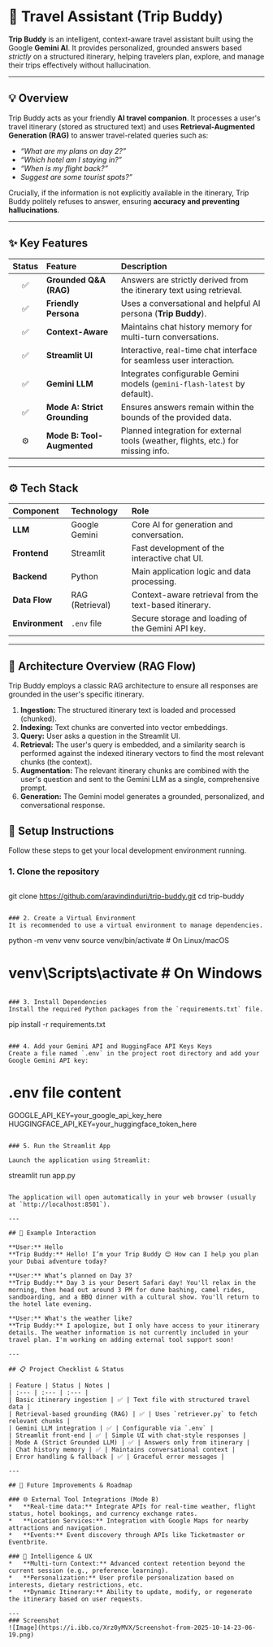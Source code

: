 
# 🧭  Travel Assistant (Trip Buddy) 


**Trip Buddy** is an intelligent, context-aware travel assistant built using the Google **Gemini AI**. It provides personalized, grounded answers based *strictly* on a structured itinerary, helping travelers plan, explore, and manage their trips effectively without hallucination.

---

## 💡 Overview

Trip Buddy acts as your friendly **AI travel companion**. It processes a user's travel itinerary (stored as structured text) and uses **Retrieval-Augmented Generation (RAG)** to answer travel-related queries such as:

*   *“What are my plans on day 2?”*
*   *“Which hotel am I staying in?”*
*   *“When is my flight back?”*
*   *Suggest are some tourist spots?”*

Crucially, if the information is not explicitly available in the itinerary, Trip Buddy politely refuses to answer, ensuring **accuracy and preventing hallucinations**.

---

## ✨ Key Features

| Status | Feature | Description |
| :---: | :--- | :--- |
| ✅ | **Grounded Q\&A (RAG)** | Answers are strictly derived from the itinerary text using retrieval. |
| ✅ | **Friendly Persona** | Uses a conversational and helpful AI persona (**Trip Buddy**). |
| ✅ | **Context-Aware** | Maintains chat history memory for multi-turn conversations. |
| ✅ | **Streamlit UI** | Interactive, real-time chat interface for seamless user interaction. |
| ✅ | **Gemini LLM** | Integrates configurable Gemini models (`gemini-flash-latest` by default). |
| ✅ | **Mode A: Strict Grounding** | Ensures answers remain within the bounds of the provided data. |
| ⚙️ | **Mode B: Tool-Augmented** | Planned integration for external tools (weather, flights, etc.) for missing info. |

---

## ⚙️ Tech Stack

| Component | Technology | Role |
| :------------ | :------------- | :--- |
| **LLM** | Google Gemini | Core AI for generation and conversation. |
| **Frontend** | Streamlit | Fast development of the interactive chat UI. |
| **Backend** | Python | Main application logic and data processing. |
| **Data Flow** | RAG (Retrieval) | Context-aware retrieval from the text-based itinerary. |
| **Environment** | `.env` file | Secure storage and loading of the Gemini API key. |

---

## 🧱 Architecture Overview (RAG Flow)

Trip Buddy employs a classic RAG architecture to ensure all responses are grounded in the user's specific itinerary.

1.  **Ingestion:** The structured itinerary text is loaded and processed (chunked).
2.  **Indexing:** Text chunks are converted into vector embeddings.
3.  **Query:** User asks a question in the Streamlit UI.
4.  **Retrieval:** The user's query is embedded, and a similarity search is performed against the indexed itinerary vectors to find the most relevant chunks (the context).
5.  **Augmentation:** The relevant itinerary chunks are combined with the user's question and sent to the Gemini LLM as a single, comprehensive prompt.
6.  **Generation:** The Gemini model generates a grounded, personalized, and conversational response.





## 🚀 Setup Instructions

Follow these steps to get your local development environment running.

### 1. Clone the repository
```
```
git clone https://github.com/aravindinduri/trip-buddy.git
cd trip-buddy
```

### 2. Create a Virtual Environment
It is recommended to use a virtual environment to manage dependencies.

```
python -m venv venv
source venv/bin/activate  # On Linux/macOS
# venv\Scripts\activate   # On Windows
```

### 3. Install Dependencies
Install the required Python packages from the `requirements.txt` file.
```
pip install -r requirements.txt
```

### 4. Add your Gemini API and HuggingFace API Keys Keys
Create a file named `.env` in the project root directory and add your Google Gemini API key:
```
# .env file content
GOOGLE_API_KEY=your_google_api_key_here
HUGGINGFACE_API_KEY=your_huggingface_token_here
```

### 5. Run the Streamlit App

Launch the application using Streamlit:
```
streamlit run app.py
```

The application will open automatically in your web browser (usually at `http://localhost:8501`).

---

## 💬 Example Interaction

**User:** Hello
**Trip Buddy:** Hello! I’m your Trip Buddy 😊 How can I help you plan your Dubai adventure today?

**User:** What’s planned on Day 3?
**Trip Buddy:** Day 3 is your Desert Safari day! You'll relax in the morning, then head out around 3 PM for dune bashing, camel rides, sandboarding, and a BBQ dinner with a cultural show. You'll return to the hotel late evening.

**User:** What's the weather like?
**Trip Buddy:** I apologize, but I only have access to your itinerary details. The weather information is not currently included in your travel plan. I'm working on adding external tool support soon!

---

## 📋 Project Checklist & Status

| Feature | Status | Notes |
| :--- | :--- | :--- |
| Basic itinerary ingestion | ✅ | Text file with structured travel data |
| Retrieval-based grounding (RAG) | ✅ | Uses `retriever.py` to fetch relevant chunks |
| Gemini LLM integration | ✅ | Configurable via `.env` |
| Streamlit front-end | ✅ | Simple UI with chat-style responses |
| Mode A (Strict Grounded LLM) | ✅ | Answers only from itinerary |
| Chat history memory | ✅ | Maintains conversational context |
| Error handling & fallback | ✅ | Graceful error messages |

---

## 🔮 Future Improvements & Roadmap

### 🌐 External Tool Integrations (Mode B)
*   **Real-time data:** Integrate APIs for real-time weather, flight status, hotel bookings, and currency exchange rates.
*   **Location Services:** Integration with Google Maps for nearby attractions and navigation.
*   **Events:** Event discovery through APIs like Ticketmaster or Eventbrite.

### 🤖 Intelligence & UX
*   **Multi-turn Context:** Advanced context retention beyond the current session (e.g., preference learning).
*   **Personalization:** User profile personalization based on interests, dietary restrictions, etc.
*   **Dynamic Itinerary:** Ability to update, modify, or regenerate the itinerary based on user requests.

---
### Screenshot
![Image](https://i.ibb.co/Xrz0yMVX/Screenshot-from-2025-10-14-23-06-19.png)
